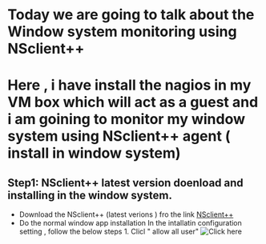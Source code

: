 # Today we are going to talk about the Window system monitoring using NSclient++ 
# Here , i have install the nagios in my VM box which will act as a guest and i am goining to monitor my window system using NSclient++ agent ( install in window system)
## Step1: NSclient++ latest version doenload and installing in the window system.
* Download the NSclient++ (latest verions ) fro the link [NSclient++](https://nsclient.org/download/thank-you/?file=https%3A%2F%2Fgithub.com%2Fmickem%2Fnscp%2Freleases%2Fdownload%2F0.5.2.35%2FNSCP-0.5.2.35-x64.msi)
* Do the normal window app installation
    In the intallatin configuration setting , follow the below steps
        1. Clicl " allow all user" ![Click here](installation1)